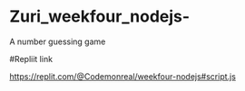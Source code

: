 # Zuri_weekfour_nodejs-
A number guessing game

#Repliit link

https://replit.com/@Codemonreal/weekfour-nodejs#script.js
